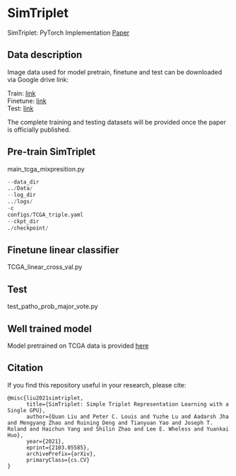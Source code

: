 # SimTriplet
SimTriplet: PyTorch Implementation
[Paper](https://arxiv.org/pdf/2103.05585.pdf)

## Data description 
Image data used for model pretrain, finetune and test can be downloaded via Google drive link:

Train: [link](https://drive.google.com/drive/folders/14Cg-QuOCPVrynpuFI_jFqRqzTj2rNk4d?usp=sharing)  
Finetune: [link](https://drive.google.com/drive/folders/1-XaRXqBOrAHQNyMNEBwCEsdKilk_JFkz?usp=sharing)  
Test: [link](https://drive.google.com/drive/folders/1Hpvo2iNqt3I1qgMy9SCXv7azSpCEitao?usp=sharing)  

The complete training and testing datasets will be provided once the paper is officially published.

## Pre-train SimTriplet 
main_tcga_mixpresition.py

``` python
--data_dir
../Data/
--log_dir
../logs/
-c
configs/TCGA_triple.yaml
--ckpt_dir
./checkpoint/
```

## Finetune linear classifier
TCGA_linear_cross_val.py


## Test
test_patho_prob_major_vote.py

## Well trained model
Model pretrained on TCGA data is provided [here](https://drive.google.com/file/d/1TtiMckXEjBV17UICQ1tpjSATP8u4fLOA/view?usp=sharing)

## Citation
If you find this repository useful in your research, please cite:
```
@misc{liu2021simtriplet,
      title={SimTriplet: Simple Triplet Representation Learning with a Single GPU}, 
      author={Quan Liu and Peter C. Louis and Yuzhe Lu and Aadarsh Jha and Mengyang Zhao and Ruining Deng and Tianyuan Yao and Joseph T. Roland and Haichun Yang and Shilin Zhao and Lee E. Wheless and Yuankai Huo},
      year={2021},
      eprint={2103.05585},
      archivePrefix={arXiv},
      primaryClass={cs.CV}
}

```

